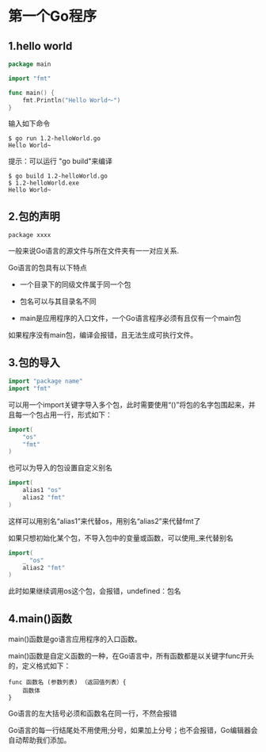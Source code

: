 # 第一个Go程序

## 1.hello world

```go
package main

import "fmt"

func main() {
	fmt.Println("Hello World～")
}
```


输入如下命令
```shell
$ go run 1.2-helloWorld.go
Hello World~
```


提示：可以运行 "go build"来编译
```shell
$ go build 1.2-helloWorld.go
$ 1.2-helloWorld.exe
Hello World~
```

## 2.包的声明

```
package xxxx
```

一般来说Go语言的源文件与所在文件夹有一一对应关系.

Go语言的包具有以下特点

- 一个目录下的同级文件属于同一个包 
  
- 包名可以与其目录名不同

- main是应用程序的入口文件，一个Go语言程序必须有且仅有一个main包

如果程序没有main包，编译会报错，且无法生成可执行文件。



## 3.包的导入

```go
import "package name"
import "fmt"
```

可以用一个import关键字导入多个包，此时需要使用“()”将包的名字包围起来，并且每一个包占用一行，形式如下：
```go
import(
    "os"
    "fmt"
)
```

也可以为导入的包设置自定义别名

```go
import(
    alias1 "os"
    alias2 "fmt"
)
```

这样可以用别名“alias1”来代替os，用别名“alias2”来代替fmt了

如果只想初始化某个包，不导入包中的变量或函数，可以使用_来代替别名

```go
import(
    _ "os"
    alias2 "fmt"
)
```


此时如果继续调用os这个包，会报错，undefined：包名


## 4.main()函数

main()函数是go语言应用程序的入口函数。

main()函数是自定义函数的一种，在Go语言中，所有函数都是以关键字func开头的，定义格式如下：


``` 
func 函数名 (参数列表) （返回值列表）{
    函数体
}
```


Go语言的左大括号必须和函数名在同一行，不然会报错

Go语言的每一行结尾处不用使用;分号，如果加上分号；也不会报错，Go编辑器会自动帮助我们添加。